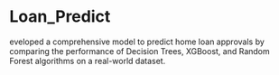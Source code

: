 # Loan_Predict
eveloped a comprehensive model to predict home loan approvals by comparing the performance of Decision Trees, XGBoost, and Random Forest algorithms on a real-world dataset.
